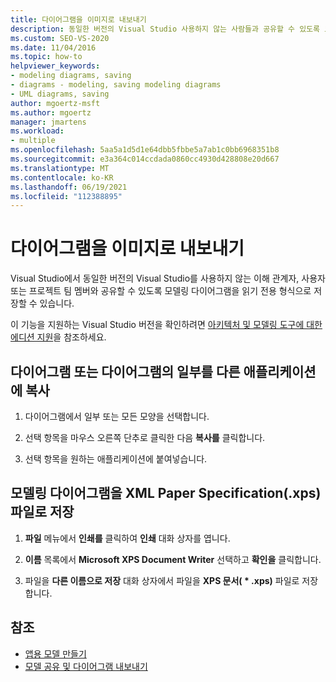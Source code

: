 ```yaml
---
title: 다이어그램을 이미지로 내보내기
description: 동일한 버전의 Visual Studio 사용하지 않는 사람들과 공유할 수 있도록 모델링 다이어그램을 읽기 전용 형식으로 저장할 수 있다는 것을 알아봅니다.
ms.custom: SEO-VS-2020
ms.date: 11/04/2016
ms.topic: how-to
helpviewer_keywords:
- modeling diagrams, saving
- diagrams - modeling, saving modeling diagrams
- UML diagrams, saving
author: mgoertz-msft
ms.author: mgoertz
manager: jmartens
ms.workload:
- multiple
ms.openlocfilehash: 5aa5a1d5d1e64dbb5fbbe5a7ab1c0bb6968351b8
ms.sourcegitcommit: e3a364c014ccdada0860cc4930d428808e20d667
ms.translationtype: MT
ms.contentlocale: ko-KR
ms.lasthandoff: 06/19/2021
ms.locfileid: "112388895"
---
```

# <a name="export-diagrams-as-images"></a>다이어그램을 이미지로 내보내기

Visual Studio에서 동일한 버전의 Visual Studio를 사용하지 않는 이해 관계자, 사용자 또는 프로젝트 팀 멤버와 공유할 수 있도록 모델링 다이어그램을 읽기 전용 형식으로 저장할 수 있습니다.

이 기능을 지원하는 Visual Studio 버전을 확인하려면 [아키텍처 및 모델링 도구에 대한 에디션 지원](../modeling/analyze-and-model-your-architecture.md#VersionSupport)을 참조하세요.

## <a name="copy-a-diagram-or-part-of-a-diagram-to-another-application"></a>다이어그램 또는 다이어그램의 일부를 다른 애플리케이션에 복사

1. 다이어그램에서 일부 또는 모든 모양을 선택합니다.

2. 선택 항목을 마우스 오른쪽 단추로 클릭한 다음 **복사를** 클릭합니다.

3. 선택 항목을 원하는 애플리케이션에 붙여넣습니다.

## <a name="save-a-modeling-diagram-as-an-xml-paper-specification-xps-file"></a>모델링 다이어그램을 XML Paper Specification(.xps) 파일로 저장

1. **파일** 메뉴에서 **인쇄를** 클릭하여 **인쇄** 대화 상자를 엽니다.

2. **이름** 목록에서 **Microsoft XPS Document Writer** 선택하고 **확인을** 클릭합니다.

3. 파일을 **다른 이름으로 저장** 대화 상자에서 파일을 **XPS 문서( \* .xps)** 파일로 저장합니다.

## <a name="see-also"></a>참조

- [앱용 모델 만들기](../modeling/create-models-for-your-app.md)
- [모델 공유 및 다이어그램 내보내기](../modeling/share-models-and-exporting-diagrams.md)
